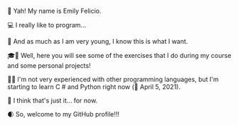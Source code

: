 👋 Yah! My name is Emily Felicio.

💻 I really like to program...

🎯 And as much as I am very young, I know this is what I want.

🎓📁 Well, here you will see some of the exercises that I do during my course and some personal projects!

💾💡 I'm not very experienced with other programming languages, but I'm starting to learn C # and Python right now (📅 April 5, 2021).

💭 I think that's just it... for now.

🌒 So, welcome to my GitHub profile!!!
